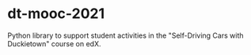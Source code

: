 # dt-mooc-2021

Python library to support student activities in the "Self-Driving Cars with Duckietown" course on edX. 
